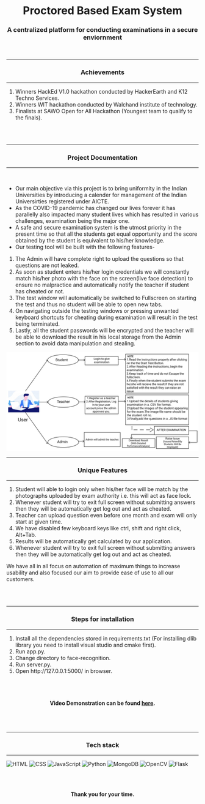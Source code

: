 <h1 align="center">Proctored Based Exam System</h1>
<h3 align="center">A centralized platform for conducting examinations in a secure enviornment</h3>
<br>

<hr>
<h3 align="center">
Achievements
</h3> 
<hr>
<ol>
<li>Winners HackEd V1.0 hackathon conducted by HackerEarth and K12 Techno Services.</li>
<li>Winners WIT hackathon conducted by Walchand institute of technology.</li>
<li>Finalists at SAWO Open for All Hackathon (Youngest team to qualify to the finals).</li>
</ol>
<br>
<br>

<p align="center" style="margin-top:10px">
<hr>
<h3 align="center">
Project Documentation
</h3> 
<hr>
<br> 
<ul>
<li>Our main objective via this project is to bring uniformity in the Indian Universities by introducing a calender for management of the Indian Universirties registered under AICTE.</li>
<li>As the COVID-19 pandemic has changed our lives forever it has parallelly also impacted many student lives which has resulted in various challenges, examination being the major one.</li>
<li>A safe and secure examination system is the utmost priority in the present time so that all the students get equal opportunity and the score obtained by the student is equivalent to his/her knowledge.</li>
<li>Our testing tool will be built with the following features-</li>
</ul>
<ol>
<li>The Admin will have complete right to upload the questions so that questions are not leaked.</li>
<li>As soon as student enters his/her login credentials we will constantly match his/her photo with the face on the screen(live face detection) to ensure no malpractice and automatically notify the teacher if student has cheated or not.</li>
<li>The test window will automatically be switched to Fullscreen on starting the test and thus no student will be able to open new tabs.</li>
<li>On navigating outside the testing windows or pressing unwanted keyboard shortcuts for cheating during examination will result in the test being terminated.</li>
<li>Lastly, all the student passwords will be encrypted and the teacher will be able to download the result in his local storage from the Admin section to avoid data manipulation and stealing.</li>
</ol>
</p>

![alt text](./ps.jpeg)

<hr>
<h3 align="center">Unique Features</h3>
<hr>
<ol>
<li>Student will able to login only when his/her face will be match by the photographs uploaded by exam authority i.e. this will act as face lock.</li>
<li>Whenever student will try to exit full screen without submitting answers then they will be automatically get log out and act as cheated.</li>
<li>Teacher can upload question even before one month and exam will only start at given time.</li>
<li>We have disabled few keyboard keys like ctrl, shift and right click, Alt+Tab.</li>
<li>Results will be automatically get calculated by our application.</li>
<li>Whenever student will try to exit full screen without submitting answers then they will be automatically get log out and act as cheated.</li>
</ol>
<p>We have all in all focus on automation of maximum things to increase usability and also focused our aim to provide ease of use to all our customers.</p>
<br>
<br>

<hr>
<h3 align="center">Steps for installation</h3>
<hr>
<ol>
<li>Install all the dependencies stored in requirements.txt (For installing dlib library you need to install visual studio and cmake first).</li>
<li>Run app.py.</li>
<li>Change directory to face-recognition.</li>
<li>Run server.py.</li>
<li>Open http://127.0.0.1:5000/ in browser.</li>
</ol>
<br>
<br>


<h4 align="center"><b>Video Demonstration can be found <a href="https://youtu.be/CDkeCVuLDhc">here</a>.</b></h4>
<br>
<br>  


<hr>
<h3 align="center">Tech stack</h3>
<hr>

![HTML](https://img.shields.io/badge/HTML5-E34F26?style=for-the-badge&logo=html5&logoColor=white&style=plastic) ![CSS](https://img.shields.io/badge/CSS-239120?&style=for-the-badge&logo=css3&logoColor=white&style=plastic) ![JavaScript](https://img.shields.io/badge/JavaScript-F7DF1E?style=for-the-badge&logo=javascript&logoColor=white&style=plastic) ![Python](https://img.shields.io/badge/Python-00008B?style=for-the-badge&logo=python&logoColor=white&style=plastic) ![MongoDB](https://img.shields.io/badge/MongoDB-4EA94B?style=for-the-badge&logo=mongodb&logoColor=white&style=plastic) ![OpenCV](https://img.shields.io/badge/OpenCV-FF1493?style=for-the-badge&logo=opencv&logoColor=white&style=plastic) ![Flask](https://img.shields.io/badge/Flask-FF8C00?style=for-the-badge&logo=flask&logoColor=white&style=plastic)
<br><br>

<div align="center">
  <br>
  <p><b>Thank you for your time.</b><br>
  </p>
</div>
